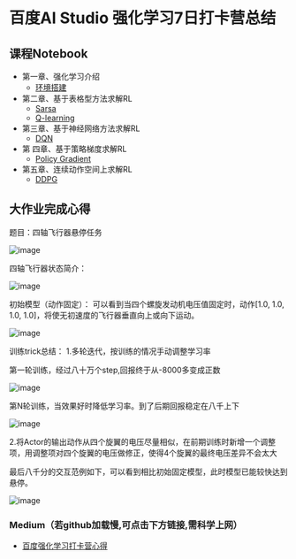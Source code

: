 # 百度AI Studio 强化学习7日打卡营总结
## 课程Notebook
+ 第一章、强化学习介绍
    + [环境搭建](https://nbviewer.jupyter.org/github/RonaldJEN/PaddlePaddle_RL_Class/blob/master/notebook/lesson1_MakeEnv.ipynb)
+ 第二章、基于表格型方法求解RL
    + [Sarsa](https://nbviewer.jupyter.org/github/RonaldJEN/PaddlePaddle_RL_Class/blob/master/notebook/lesson2.1_Sarsa.ipynb)
    + [Q-learning](https://nbviewer.jupyter.org/github/RonaldJEN/PaddlePaddle_RL_Class/blob/master/notebook/lesson2.2_Qlearning.ipynb)
+ 第三章、基于神经网络方法求解RL
    + [DQN](https://nbviewer.jupyter.org/github/RonaldJEN/PaddlePaddle_RL_Class/blob/master/notebook/lesson3_DQN.ipynb)
+ 第 四章、基于策略梯度求解RL
    + [Policy Gradient](https://nbviewer.jupyter.org/github/RonaldJEN/PaddlePaddle_RL_Class/blob/master/notebook/lesson4_PG.ipynb)
+ 第五章、连续动作空间上求解RL
    + [DDPG](https://nbviewer.jupyter.org/github/RonaldJEN/PaddlePaddle_RL_Class/blob/master/notebook/lesson5_FinalHW.ipynb)

## 大作业完成心得
题目：四轴飞行器悬停任务

![image](https://github.com/RonaldJEN/PaddlePaddle_RL_Class/blob/master/pic/1.jpg)

四轴飞行器状态简介：

![image](https://github.com/RonaldJEN/PaddlePaddle_RL_Class/blob/master/pic/2.jpg)

初始模型（动作固定）：
可以看到当四个螺旋发动机电压值固定时，动作[1.0, 1.0, 1.0, 1.0]，将使无初速度的飞行器垂直向上或向下运动。

![image](https://github.com/RonaldJEN/PaddlePaddle_RL_Class/blob/master/pic/3.gif)

训练trick总结：
1.多轮迭代，按训练的情况手动调整学习率

第一轮训练，经过八十万个step,回报终于从-8000多变成正数

![image](https://github.com/RonaldJEN/PaddlePaddle_RL_Class/blob/master/pic/4.jpg)

第N轮训练，当效果好时降低学习率。到了后期回报稳定在八千上下

![image](https://github.com/RonaldJEN/PaddlePaddle_RL_Class/blob/master/pic/5.jpg)

2.将Actor的输出动作从四个旋翼的电压尽量相似，在前期训练时新增一个调整项，用调整项对四个旋翼的电压做修正，使得4个旋翼的最终电压差异不会太大

最后八千分的交互范例如下，可以看到相比初始固定模型，此时模型已能较快达到悬停。

![image](https://github.com/RonaldJEN/PaddlePaddle_RL_Class/blob/master/pic/6.gif)

### Medium（若github加载慢,可点击下方链接,需科学上网）
- [百度强化学习打卡营心得](https://medium.com/@cfddbddcd/%E7%99%BE%E5%BA%A6%E5%BC%BA%E5%8C%96%E5%AD%A6%E4%B9%A0%E6%89%93%E5%8D%A1%E8%90%A5%E6%80%BB%E7%BB%93-by%E7%86%8A%E6%9C%AC%E7%86%8A-1a410d8f4b41)
